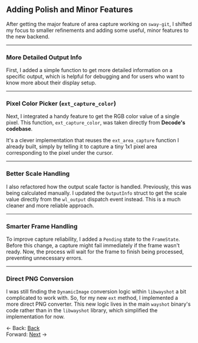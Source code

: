 ## **Adding Polish and Minor Features**

After getting the major feature of area capture working on `sway-git`, I shifted my focus to smaller refinements and adding some useful, minor features to the new backend.

-----

### More Detailed Output Info

First, I added a simple function to get more detailed information on a specific output, which is helpful for debugging and for users who want to know more about their display setup.

-----

### Pixel Color Picker (`ext_capture_color`)

Next, I integrated a handy feature to get the RGB color value of a single pixel. This function, `ext_capture_color`, was taken directly from **Decode's codebase**.

It's a clever implementation that reuses the `ext_area_capture` function I already built, simply by telling it to capture a tiny 1x1 pixel area corresponding to the pixel under the cursor.

-----

### Better Scale Handling

I also refactored how the output scale factor is handled. Previously, this was being calculated manually. I updated the `OutputInfo` struct to get the scale value directly from the `wl_output` dispatch event instead. This is a much cleaner and more reliable approach.

-----

### Smarter Frame Handling

To improve capture reliability, I added a `Pending` state to the `FrameState`. Before this change, a capture might fail immediately if the frame wasn't ready. Now, the process will wait for the frame to finish being processed, preventing unnecessary errors.

-----

### Direct PNG Conversion

I was still finding the `DynamicImage` conversion logic within `libwayshot` a bit complicated to work with. So, for my new `ext` method, I implemented a more direct PNG converter. This new logic lives in the main `wayshot` binary's code rather than in the `libwayshot` library, which simplified the implementation for now.

<- Back: [Back](Thought_Process_6.md)<br>
Forward: [Next](Thought_Process_8.md) ->